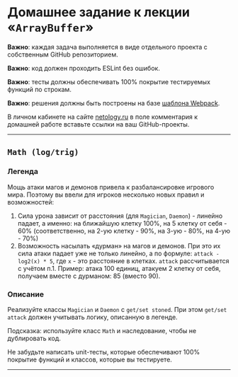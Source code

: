 # Домашнее задание к лекции «`ArrayBuffer`»

**Важно**: каждая задача выполняется в виде отдельного проекта с собственным GitHub репозиторием.

**Важно**: код должен проходить ESLint без ошибок.

**Важно**: тесты должны обеспечивать 100% покрытие тестируемых функций по строкам.

**Важно**: решения должны быть построены на базе [шаблона Webpack](/ci-template).

В личном кабинете на сайте [netology.ru](http://netology.ru/) в поле комментария к домашней работе вставьте ссылки на ваш GitHub-проекты.

---

## `Math (log/trig)`

### Легенда

Мощь атаки магов и демонов привела к разбалансировке игрового мира. Поэтому вы ввели для игроков несколько новых правил и возможностей:
1. Сила урона зависит от расстояния (для `Magician`, `Daemon`) - линейно падает, а именно: на ближайшую клетку 100%, на 5 клетку от себя - 60% (соответственно, на 2-ую клетку - 90%, на 3-ую - 80%, на 4-ую - 70%)
1. Возможность насылать «дурман» на магов и демонов. При это их сила атаки падает уже не только линейно, а по формуле: `attack - log2(x) * 5`, где `x` - это расстояние в клетках. `attack` рассчитывается с учётом п.1. Пример: атака 100 единиц, атакуем 2 клетку от себя, получаем вместе с дурманом: 85 (вместо 90).

### Описание

Реализуйте классы `Magician` и `Daemon` с `get/set stoned`. При этом `get/set attack` должен учитывать логику, описанную в легенде.

Подсказка: используйте класс `Math` и наследование, чтобы не дублировать код.

Не забудьте написать unit-тесты, которые обеспечивают 100% покрытие функций и классов, которые вы тестируете.

---
